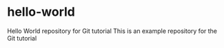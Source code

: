# hello-world
Hello World repository for Git tutorial
This is an example repository for the Git tutorial
